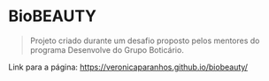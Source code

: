 # BioBEAUTY

> Projeto criado durante um desafio proposto pelos mentores do programa Desenvolve do Grupo Boticário.




Link para a página: https://veronicaparanhos.github.io/biobeauty/
